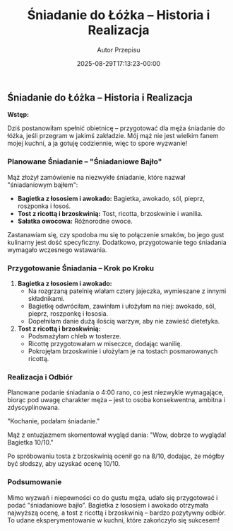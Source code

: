 ﻿---
draft: true
title: "# Śniadanie do Łóżka – Historia i Realizacja"
author: "Autor Przepisu"
recipe_image: images/recipe-headers/default.avif
date: 2025-08-29T17:13:23-00:00
categories: ["do-kategoryzacji"]
tags: ["draft"]
tagline: "Przepis do sformatowania"
servings: 4
prep_time: 15
cook: true
cook_time: 30
calories: 300
protein: 20
fat: 10
carbohydrate: 25
---
## Śniadanie do Łóżka – Historia i Realizacja

**Wstęp:**

Dziś postanowiłam spełnić obietnicę – przygotować dla męża śniadanie do łóżka, jeśli przegram w jakimś zakładzie. Mój mąż nie jest wielkim fanem mojej kuchni, a ja gotuję codziennie, więc to spore wyzwanie!

### Planowane Śniadanie – "Śniadaniowe Bajło"

Mąż złożył zamówienie na niezwykłe śniadanie, które nazwał "śniadaniowym bajłem":

*   **Bagietka z łososiem i awokado:**  Bagietka, awokado, sól, pieprz, roszponka i łosoś.
*   **Tost z ricottą i brzoskwinią:** Tost, ricotta, brzoskwinie i wanilia.
*   **Sałatka owocowa:** Różnorodne owoce.

Zastanawiam się, czy spodoba mu się to połączenie smaków, bo jego gust kulinarny jest dość specyficzny. Dodatkowo, przygotowanie tego śniadania wymagało wczesnego wstawania.

### Przygotowanie Śniadania – Krok po Kroku

1.  **Bagietka z łososiem i awokado:**
    *   Na rozgrzaną patelnię wlałam cztery jajeczka, wymieszane z innymi składnikami.
    *   Bagietkę odwróciłam, zawinłam i ułożyłam na niej: awokado, sól, pieprz, roszponkę i łososia.
    *   Dopełniłam danie dużą ilością warzyw, aby nie zawieść dietetyka.
2.  **Tost z ricottą i brzoskwinią:**
    *   Podsmażyłam chleb w tosterze.
    *   Ricottę przygotowałam w miseczce, dodając wanilię.
    *   Pokrojęłam brzoskwinie i ułożyłam je na tostach posmarowanych ricottą.

### Realizacja i Odbiór

Planowane podanie śniadania o 4:00 rano, co jest niezwykle wymagające, biorąc pod uwagę charakter męża – jest to osoba konsekwentna, ambitna i zdyscyplinowana.

"Kochanie, podałam śniadanie."

Mąż z entuzjazmem skomentował wygląd dania: "Wow, dobrze to wygląda! Bagietka 10/10."

Po spróbowaniu tosta z brzoskwinią ocenił go na 8/10, dodając, że mógłby być słodszy, aby uzyskać ocenę 10/10.

### Podsumowanie

Mimo wyzwań i niepewności co do gustu męża, udało się przygotować i podać "śniadaniowe bajło".  Bagietka z łososiem i awokado otrzymała najwyższą ocenę, a tost z ricottą i brzoskwinią – bardzo pozytywny odbiór.  To udane eksperymentowanie w kuchni, które zakończyło się sukcesem!
